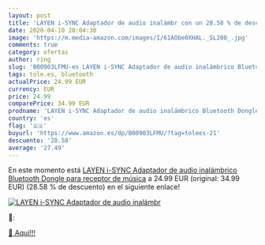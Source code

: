 ```yaml
---
layout: post
title: 'LAYEN i-SYNC Adaptador de audio inalámbr con un 28.58 % de descuento'
date: 2020-04-10 20:04:30
image: 'https://m.media-amazon.com/images/I/61AObe0XHAL._SL200_.jpg'
comments: true
category: ofertas
author: ring
slug: 'B00903LFMU-es LAYEN i-SYNC Adaptador de audio inalámbrico Bluetooth...'
tags: tole.es, bluetooth
actualPrice: 24.99 EUR
currency: EUR
price: 24.99
comparePrice: 34.99 EUR
prodname: 'LAYEN i-SYNC Adaptador de audio inalámbrico Bluetooth Dongle para receptor de música'
country: 'es'
flag: '🇪🇸'
buyurl: 'https://www.amazon.es/dp/B00903LFMU/?tag=tolees-21'
descuento: '28.58'
average: '27.49'
---
```


En este momento está [LAYEN i-SYNC Adaptador de audio inalámbrico Bluetooth Dongle para receptor de música](https://www.amazon.es/dp/B00903LFMU/?tag=tolees-21) a 24.99 EUR (original: 34.99 EUR) (28.58 %  de descuento) en el siguiente enlace!

[![LAYEN i-SYNC Adaptador de audio inalámbr](https://m.media-amazon.com/images/I/61AObe0XHAL._SL200_.jpg)](https://www.amazon.es/dp/B00903LFMU/?tag=tolees-21)

🔎:


[🛒 Aquí!!!](https://www.amazon.es/dp/B00903LFMU/?tag=tolees-21)
